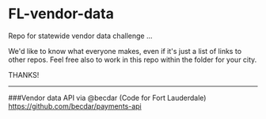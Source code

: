 # FL-vendor-data
Repo for statewide vendor data challenge …

We'd like to know what everyone makes, even if it's just a list of links to other repos.
Feel free also to work in this repo within the folder for your city.

THANKS!

______

###Vendor data API via @becdar (Code for Fort Lauderdale)
https://github.com/becdar/payments-api
